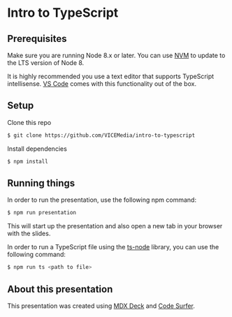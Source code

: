 # Intro to TypeScript

## Prerequisites

Make sure you are running Node 8.x or later. You can use [NVM](https://github.com/creationix/nvm) to update to the LTS version of Node 8.

It is highly recommended you use a text editor that supports TypeScript intellisense. [VS Code](https://code.visualstudio.com/) comes with this functionality out of the box.

## Setup

Clone this repo

```bash
$ git clone https://github.com/VICEMedia/intro-to-typescript
```

Install dependencies

```bash
$ npm install
```

## Running things

In order to run the presentation, use the following npm command:

```bash
$ npm run presentation
```

This will start up the presentation and also open a new tab in your browser with the slides.

In order to run a TypeScript file using the [ts-node](https://github.com/TypeStrong/ts-node) library, you can use the following command:

```bash
$ npm run ts <path to file>
```

## About this presentation

This presentation was created using [MDX Deck](https://github.com/jxnblk/mdx-deck) and [Code Surfer](https://github.com/pomber/code-surfer).
